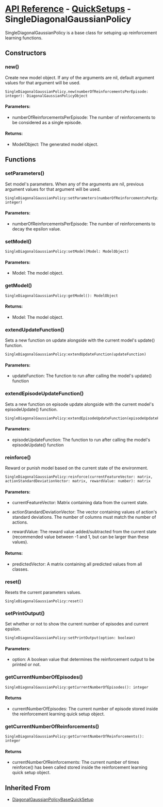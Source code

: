 # [API Reference](../../API.md) - [QuickSetups](../QuickSetups.md) - SingleDiagonalGaussianPolicy

SingleDiagonalGaussianPolicy is a base class for setuping up reinforcement learning functions.

## Constructors

### new()

Create new model object. If any of the arguments are nil, default argument values for that argument will be used.

```
SingleDiagonalGaussianPolicy.new(numberOfReinforcementsPerEpisode: integer): DiagonalGaussianPolicyObject
```

#### Parameters:

* numberOfReinforcementsPerEpisode: The number of reinforcements to be considered as a single episode.

#### Returns:

* ModelObject: The generated model object.

## Functions

### setParameters()

Set model's parameters. When any of the arguments are nil, previous argument values for that argument will be used.

```
SingleDiagonalGaussianPolicy:setParameters(numberOfReinforcementsPerEpisode: integer)
```

#### Parameters:

* numberOfReinforcementsPerEpisode: The number of reinforcements to decay the epsilon value.

### setModel()

```
SingleDiagonalGaussianPolicy:setModel(Model: ModelObject)
```

#### Parameters:

* Model: The model object.

### getModel()

```
SingleDiagonalGaussianPolicy:getModel(): ModelObject
```

#### Returns:

* Model: The model object.

### extendUpdateFunction()

Sets a new function on update alongside with the current model's update() function. 

```
SingleDiagonalGaussianPolicy:extendUpdateFunction(updateFunction)
```

#### Parameters:

* updateFunction: The function to run after calling the model's update() function

### extendEpisodeUpdateFunction()

Sets a new function on episode update alongside with the current model's episodeUpdate() function. 

```
SingleDiagonalGaussianPolicy:extendEpisodeUpdateFunction(episodeUpdateFunction)
```

#### Parameters:

* episodeUpdateFunction: The function to run after calling the model's episodeUpdate() function

### reinforce()

Reward or punish model based on the current state of the environment.

```
SingleDiagonalGaussianPolicy:reinforce(currentFeatureVector: matrix, actionStandardDeviationVector: matrix, rewardValue: number): matrix
```

#### Parameters:

* currentFeatureVector: Matrix containing data from the current state.

* actionStandardDeviationVector: The vector containing values of action's standard deviations. The number of columns must match the number of actions.

* rewardValue: The reward value added/subtracted from the current state (recommended value between -1 and 1, but can be larger than these values). 

#### Returns:

* predictedVector: A matrix containing all predicted values from all classes.

### reset()

Resets the current parameters values.

```
SingleDiagonalGaussianPolicy:reset()
```

### setPrintOutput()

Set whether or not to show the current number of episodes and current epsilon.

```
SingleDiagonalGaussianPolicy:setPrintOutput(option: boolean)
```

#### Parameters:

* option: A boolean value that determines the reinforcement output to be printed or not.

### getCurrentNumberOfEpisodes()

```
SingleDiagonalGaussianPolicy:getCurrentNumberOfEpisodes(): integer
```

#### Returns

* currentNumberOfEpisodes: The current number of episode stored inside the reinforcement learning quick setup object.

### getCurrentNumberOfReinforcements()

```
SingleDiagonalGaussianPolicy:getCurrentNumberOfReinforcements(): integer
```

#### Returns

* currentNumberOfReinforcements: The current number of times reinforce() has been called stored inside the reinforcement learning quick setup object.

## Inherited From

* [DiagonalGaussianPolicyBaseQuickSetup](DiagonalGaussianPolicyBaseQuickSetup.md)
